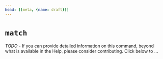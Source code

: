 ```yaml
---
head: [[meta, {name: draft}]]
---
```

# `match`

_TODO_ - If you can provide detailed information on this command, beyond what is available in the Help, please consider contributing. Click below to ...
